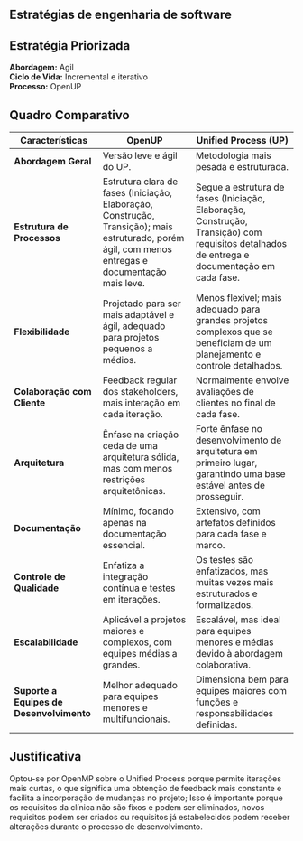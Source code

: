 ## Estratégias de engenharia de software

## Estratégia Priorizada 

**Abordagem:** Agil <br>
**Ciclo de Vida:** Incremental e iterativo <br>
**Processo:** OpenUP <br>

## Quadro Comparativo 

| Características                | OpenUP                                                                                         | Unified Process (UP)                                                                                     |
|--------------------------------|------------------------------------------------------------------------------------------------|---------------------------------------------------------------------------------------------|
| **Abordagem Geral**            | Versão leve e ágil do UP.                                        | 	Metodologia mais pesada e estruturada.                   |
| **Estrutura de Processos**     | Estrutura clara de fases (Iniciação, Elaboração, Construção, Transição); mais estruturado, porém ágil, com menos entregas e documentação mais leve. | Segue a estrutura de fases (Iniciação, Elaboração, Construção, Transição) com requisitos detalhados de entrega e documentação em cada fase. |
| **Flexibilidade** | Projetado para ser mais adaptável e ágil, adequado para projetos pequenos a médios. | Menos flexível; mais adequado para grandes projetos complexos que se beneficiam de um planejamento e controle detalhados. |
| **Colaboração com Cliente**    | Feedback regular dos stakeholders, mais interação em cada iteração. | Normalmente envolve avaliações de clientes no final de cada fase. |
| **Arquitetura**    | Ênfase na criação ceda de uma arquitetura sólida, mas com menos restrições arquitetônicas.    | Forte ênfase no desenvolvimento de arquitetura em primeiro lugar, garantindo uma base estável antes de prosseguir.               |
| **Documentação**               | Mínimo, focando apenas na documentação essencial.            | Extensivo, com artefatos definidos para cada fase e marco.    |
| **Controle de Qualidade**      | Enfatiza a integração contínua e testes em iterações.                               | Os testes são enfatizados, mas muitas vezes mais estruturados e formalizados. |
| **Escalabilidade**             | Aplicável a projetos maiores e complexos, com equipes médias a grandes.                       | Escalável, mas ideal para equipes menores e médias devido à abordagem colaborativa.        |
| **Suporte a Equipes de Desenvolvimento** | Melhor adequado para equipes menores e multifuncionais. | Dimensiona bem para equipes maiores com funções e responsabilidades definidas. |


## Justificativa 

Optou-se por OpenMP sobre o Unified Process porque permite iterações mais curtas, o que significa uma obtenção de feedback mais constante e facilita a incorporação de mudanças no projeto; Isso é importante porque os requisitos da clínica não são fixos e podem ser eliminados, novos requisitos podem ser criados ou requisitos já estabelecidos podem receber alterações durante o processo de desenvolvimento.